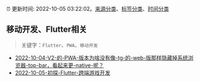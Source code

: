 :alarm_clock: 更新时间: 2022-10-05 03:22:02。[来源分类](../README.md)、[标签分类](../TAGS.md)、[时间分类](../TIMELINE.md)

## 移动开发、Flutter相关


> 关键字：`Flutter`、`PWA`、`移动开发`



- [2022-10-04-V2-的-PWA-版本为啥没有像-tg-的-web-版那样隐藏掉系统浏览器-top-bar，看起来更-native-呢？](https://www.v2ex.com/t/884665) 
- [2022-10-05-初探-Flutter-跨端游戏开发](https://toutiao.io/k/eq7rih7) 